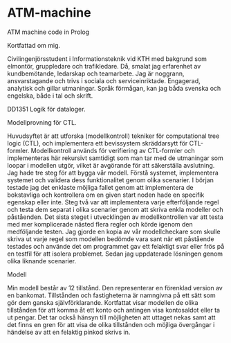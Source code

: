 # ATM-machine
ATM machine code in Prolog

Kortfattad om mig.

Civilingenjörsstudent i Informationsteknik vid KTH med bakgrund som elmontör, gruppledare och trafikledare. Då, smalat jag erfarenhet av kundbemötande, ledarskap och teamarbete. Jag är noggrann, ansvarstagande och trivs i sociala och serviceinriktade. Engagerad, analytisk och gillar utmaningar. Språk förmågan, kan jag båda svenska och engelska, både i tal och skrift.

DD1351 Logik för dataloger.

Modellprovning för CTL.

Huvudsyftet är att utforska (modellkontroll) tekniker för computational tree logic (CTL), och implementera ett bevissystem skräddarsytt för CTL-formler. Modellkontroll används för verifiering av CTL-formler och implementeras här rekursivt samtidigt som man tar med de utmaningar som loopar i modellen utgör, vilket är avgörande för att säkerställa avslutning. Jag hade tre steg för att bygga vår modell. Förstå systemet, implementera systemet och validera dess funktionalitet genom olika scenarier. I början testade jag det enklaste möjliga fallet genom att implementera de bokstavliga och kontrollera om en given start noden hade en specifik egenskap eller inte. Steg två var att implementera varje efterföljande regel och testa dem separat i olika scenarier genom att skriva enkla modeller och påståenden. Det sista steget i utvecklingen av modellkontrollen var att testa med mer komplicerade nästed flera regler och körde igenom den medföljande testen. Jag gjorde en kopia av vår modellcheckare som skulle skriva ut varje regel som modellen bedömde vara sant när ett påstående testades och använde det om programmet gav ett felaktigt svar eller frös på en testfil för att isolera problemet. Sedan jag uppdaterade lösningen genom olika liknande scenarier.

Modell

Min modell består av 12 tillstånd. Den representerar en förenklad version av en bankomat. Tillstånden och fastigheterna är namngivna på ett sätt som gör dem ganska självförklarande. Kortfattat visar modellen de olika tillstånden för att komma åt ett konto och antingen visa kontosaldot eller ta ut pengar. Det tar också hänsyn till möjligheten att uttaget nekas samt att det finns en gren för att visa de olika tillstånden och möjliga övergångar i händelse av att en felaktig pinkod skrivs in.
